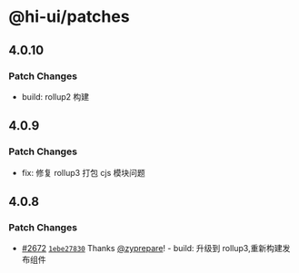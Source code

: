 # @hi-ui/patches

## 4.0.10

### Patch Changes

- build: rollup2 构建

## 4.0.9

### Patch Changes

- fix: 修复 rollup3 打包 cjs 模块问题

## 4.0.8

### Patch Changes

- [#2672](https://github.com/XiaoMi/hiui/pull/2672) [`1ebe27830`](https://github.com/XiaoMi/hiui/commit/1ebe2783098b3a8cd980bd10076d67635463800e) Thanks [@zyprepare](https://github.com/zyprepare)! - build: 升级到 rollup3,重新构建发布组件
